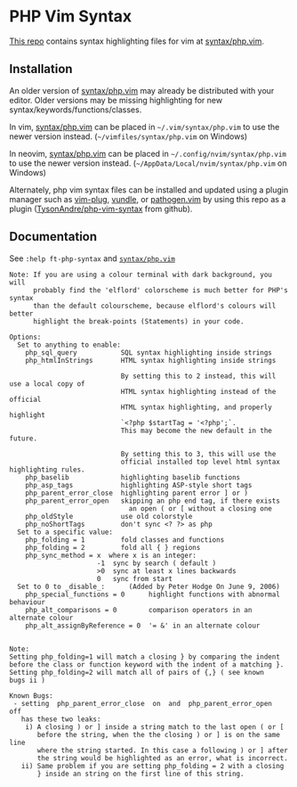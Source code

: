 PHP Vim Syntax
==============

[This repo](https://github.com/TysonAndre/php-vim-syntax) contains syntax highlighting files for vim at [syntax/php.vim](syntax/php.vim).

Installation
------------

An older version of [syntax/php.vim](syntax/php.vim) may already be distributed with your editor.
Older versions may be missing highlighting for new syntax/keywords/functions/classes.

In vim, [syntax/php.vim](syntax/php.vim) can be placed in `~/.vim/syntax/php.vim` to use the newer version instead.
(`~/vimfiles/syntax/php.vim` on Windows)

In neovim, [syntax/php.vim](syntax/php.vim) can be placed in `~/.config/nvim/syntax/php.vim` to use the newer version instead.
(`~/AppData/Local/nvim/syntax/php.vim` on Windows)

Alternately, php vim syntax files can be installed and updated using a plugin manager such as [vim-plug](https://github.com/junegunn/vim-plug), [vundle](https://github.com/VundleVim/Vundle.vim), or [pathogen.vim](https://github.com/tpope/vim-pathogen) by using this repo as a plugin ([TysonAndre/php-vim-syntax](https://github.com/TysonAndre/php-vim-syntax) from github).

Documentation
-------------

See `:help ft-php-syntax` and [`syntax/php.vim`](syntax/php.vim)


```
Note: If you are using a colour terminal with dark background, you will
      probably find the 'elflord' colorscheme is much better for PHP's syntax
      than the default colourscheme, because elflord's colours will better
      highlight the break-points (Statements) in your code.

Options:
  Set to anything to enable:
    php_sql_query           SQL syntax highlighting inside strings
    php_htmlInStrings       HTML syntax highlighting inside strings

                            By setting this to 2 instead, this will use a local copy of
                            HTML syntax highlighting instead of the official
                            HTML syntax highlighting, and properly highlight
                            `<?php $startTag = '<?php';`.
                            This may become the new default in the future.

                            By setting this to 3, this will use the
                            official installed top level html syntax highlighting rules.
    php_baselib             highlighting baselib functions
    php_asp_tags            highlighting ASP-style short tags
    php_parent_error_close  highlighting parent error ] or )
    php_parent_error_open   skipping an php end tag, if there exists
                              an open ( or [ without a closing one
    php_oldStyle            use old colorstyle
    php_noShortTags         don't sync <? ?> as php
  Set to a specific value:
    php_folding = 1         fold classes and functions
    php_folding = 2         fold all { } regions
    php_sync_method = x  where x is an integer:
                      -1  sync by search ( default )
                      >0  sync at least x lines backwards
                      0   sync from start
  Set to 0 to _disable_:      (Added by Peter Hodge On June 9, 2006)
    php_special_functions = 0      highlight functions with abnormal behaviour
    php_alt_comparisons = 0        comparison operators in an alternate colour
    php_alt_assignByReference = 0  '= &' in an alternate colour


Note:
Setting php_folding=1 will match a closing } by comparing the indent
before the class or function keyword with the indent of a matching }.
Setting php_folding=2 will match all of pairs of {,} ( see known
bugs ii )

Known Bugs:
 - setting  php_parent_error_close  on  and  php_parent_error_open  off
   has these two leaks:
    i) A closing ) or ] inside a string match to the last open ( or [
       before the string, when the the closing ) or ] is on the same line
       where the string started. In this case a following ) or ] after
       the string would be highlighted as an error, what is incorrect.
   ii) Same problem if you are setting php_folding = 2 with a closing
       } inside an string on the first line of this string.
```
